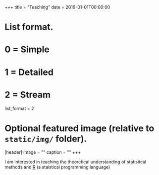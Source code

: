 +++
title = "Teaching"
date = 2019-01-01T00:00:00

# List format.
#   0 = Simple
#   1 = Detailed
#   2 = Stream
list_format = 2

# Optional featured image (relative to `static/img/` folder).
[header]
image = ""
caption = ""
+++

I am interested in teaching the theoretical understanding of statistical methods and [R](https://cran.r-project.org/) (a staistical programming language)
